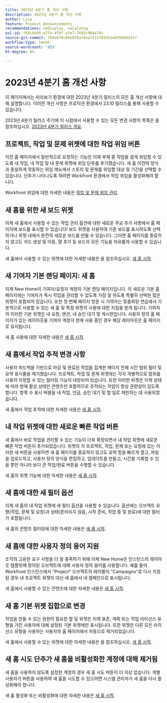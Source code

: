```yaml
---
title: 2023년 4분기 홈 개선 사항
description: 2023년 4분기 홈 개선 사항
author: Lisa
feature: Product Announcements
recommendations: noDisplay, noCatalog
exl-id: f69cbb95-e7fe-4f8f-a7e7-7693c968e76c
source-git-commit: 76deb76c66e8f8a7dea721378591ae035b8d42e7
workflow-type: tm+mt
source-wordcount: '853'
ht-degree: 0%

---
```


# 2023년 4분기 홈 개선 사항

이 페이지에서는 미리보기 환경에 대한 2023년 4분기 릴리스의 모든 홈 개선 사항에 대해 설명합니다. 이러한 개선 사항은 프로덕션 환경에서 23.10 릴리스를 통해 사용할 수 있습니다.

2023년 4분기 릴리스 주기에 이 시점에서 사용할 수 있는 모든 변경 사항의 목록은 을 참조하십시오. [2023년 4분기 릴리스 개요](/help/quicksilver/product-announcements/product-releases/23-q4-release-activity/23-q4-release-overview.md).

## 프로젝트, 작업 및 문제 위젯에 대한 작업 위임 버튼

이전 홈 페이지에서 일반적으로 요청하는 기능인 이제 부재 중 작업을 쉽게 위임할 수 있도록 내 작업, 내 작업 및 내 문제 위젯에 위임 단추를 추가했습니다. 새 홈 이전의 방식과 동일하게 작동하는 위임 메뉴에서 스토리 및 문제를 위임할 대상 및 기간을 선택할 수 있습니다. 단추가 나타나도록 하려면 Workfront 환경에서 작업 위임을 활성화해야 합니다.

Workfront 위임에 대한 자세한 내용은 [작업 및 문제 위임 관리](/help/quicksilver/manage-work/delegate-work/how-to-delegate-work.md).

## 새 홈을 위한 새 보드 위젯

이제 새 홈에서 사용할 수 있는 작업 관리 옵션에 대한 새로운 주요 추가 사항에서 홈 페이지에 보드를 표시할 수 있습니다! 보드 위젯을 사용하여 기존 보드를 표시하도록 선택하거나 위젯 내에서 완전히 새로운 보드를 만들 수 있습니다. 그러면 홈 페이지를 종료하지 않고도 카드 생성 및 이동, 열 추가 등 보드의 모든 기능을 자유롭게 사용할 수 있습니다.

새 홈에서 사용할 수 있는 위젯에 대한 자세한 내용은 을 참조하십시오. [새 홈 시작](/help/quicksilver/workfront-basics/using-home/new-home/get-started-with-new-home.md).

## 새 기여자 기본 랜딩 페이지: 새 홈

이제 New Home이 기여자/요청자 계정의 기본 랜딩 페이지입니다. 이 새로운 기본 홈 페이지에는 기여자가 즉시 작업을 관리할 수 있도록 가장 잘 하도록 특별히 선택된 많은 위젯이 포함되어 있습니다. 또한 첫 번째 페이지 방문 시 기여자는 맞춤화된 연습에서 기본적으로 사용할 수 있는 새 홈 및 특정 위젯의 사용에 대한 지침을 받게 됩니다. 기여자의 이러한 기본 위젯은 내 요청, 멘션, 내 승인 대기 및 게시판입니다. 사용자 정의 홈 페이지가 있는 레이아웃을 기여자 계정이 현재 사용 중인 경우 해당 레이아웃은 홈 페이지로 유지됩니다.

새 홈 사용에 대한 자세한 내용은 [새 홈 시작](/help/quicksilver/workfront-basics/using-home/new-home/get-started-with-new-home.md).

## 새 홈에서 작업 추적 변경 사항

사용자 피드백을 기반으로 마감 및 완료된 작업을 집계한 페이지 전체 시간 범위 필터 및 요약 표시줄을 제거했습니다. 프로젝트, 작업 및 문제 위젯에는 각각 개별적으로 범위를 사용자 지정할 수 있는 필터링 기능이 내장되어 있습니다. 또한 이러한 위젯은 이제 상태에 따라 현재 활성 상태인 콘텐츠만 포함하므로 추적되는 작업이 항상 관련성이 있도록 합니다. 항목 수 표시 버블을 내 작업, 언급, 승인 대기 및 할 일로 제한하는 데 사용되었습니다.

새 홈에서 작업 추적에 대한 자세한 내용은 [새 홈 시작](/help/quicksilver/workfront-basics/using-home/new-home/get-started-with-new-home.md).

## 내 작업 위젯에 대한 새로운 빠른 작업 버튼

새 홈에서 바로 작업을 관리할 수 있는 기능이 더욱 확장되면서 내 작업 위젯에 새로운 빠른 작업 버튼이 추가되었습니다. 위젯의 각 프로젝트, 작업, 문제 또는 요청에 있는 이러한 새 버튼을 사용하면 새 홈 페이지를 종료하지 않고도 요약 창을 빠르게 열고, 파일을 업로드하고, 사용자 정의 양식을 편집하고, 업데이트를 만들고, 시간을 기록할 수 있을 뿐만 아니라 보다 큰 작업/완료 버튼을 수행할 수 있습니다.

새 홈의 위젯 기능에 대한 자세한 내용은 [새 홈 시작](/help/quicksilver/workfront-basics/using-home/new-home/get-started-with-new-home.md).

## 새 홈에 대한 새 필터 옵션

이제 새 홈의 내 작업 위젯에 새 필터 옵션을 사용할 수 있습니다. 옵션에는 오브젝트 유형(작업, 문제 및 요청)과 상태(준비되지 않음, 시작 준비, 작업 중 및 완료)에 대한 필터가 포함됩니다.

새 홈의 콘텐츠 필터링에 대한 자세한 내용은 [새 홈 시작](/help/quicksilver/workfront-basics/using-home/new-home/get-started-with-new-home.md).

## 새 홈에 대한 사용자 정의 용어 지원

조직의 고유한 요구 사항을 더 잘 충족하기 위해 이제 New Home은 인스턴스의 레이아웃 템플릿에 정의된 오브젝트에 대해 사용자 정의 용어를 사용합니다. 예를 들어 Workfront 인스턴스에서 &quot;Project&quot; 오브젝트의 레이블이 &quot;Campaigns&quot;로 다시 지정된 경우 내 프로젝트 위젯이 대신 새 홈에서 내 캠페인으로 표시됩니다.

새 홈에서 사용할 수 있는 콘텐츠에 대한 자세한 내용은 [새 홈 시작](/help/quicksilver/workfront-basics/using-home/new-home/get-started-with-new-home.md).

## 새 홈 기본 위젯 집합으로 변경

작업을 만들 수 있는 권한이 필요한 할 일 위젯은 이제 표준, 계획 또는 작업 라이선스 유형을 가진 사용자에 대해 설정된 기본 위젯에만 표시됩니다. 또한 위젯은 다른 모든 라이선스 유형을 사용하는 사용자의 홈 페이지에서 자동으로 제거되었습니다.

새 홈에서 사용할 수 있는 위젯에 대한 자세한 내용은 을 참조하십시오. [새 홈 시작](/help/quicksilver/workfront-basics/using-home/new-home/get-started-with-new-home.md).

## 새 홈 시도 단추가 새 홈을 비활성화한 계정에 대해 제거됨

새 홈을 사용하지 않도록 설정한 계정의 경우 새 홈 시도 버튼이 더 이상 없습니다. 개별 사용자가 버튼을 사용하여 새 홈을 시도할 수 있으려면 시스템 관리자가 새 홈을 다시 활성화해야 합니다.

새 홈 활성화 또는 비활성화에 대한 자세한 내용은 [새 홈 시작](/help/quicksilver/workfront-basics/using-home/new-home/get-started-with-new-home.md).
